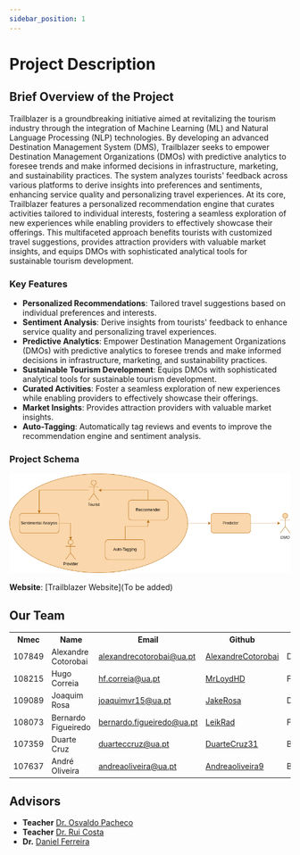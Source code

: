 ```yaml
---
sidebar_position: 1
---
```


# Project Description

## Brief Overview of the Project

Trailblazer is a groundbreaking initiative aimed at revitalizing the tourism industry through the integration of Machine Learning (ML) and Natural Language Processing (NLP) technologies. By developing an advanced Destination Management System (DMS), Trailblazer seeks to empower Destination Management Organizations (DMOs) with predictive analytics to foresee trends and make informed decisions in infrastructure, marketing, and sustainability practices. The system analyzes tourists' feedback across various platforms to derive insights into preferences and sentiments, enhancing service quality and personalizing travel experiences. At its core, Trailblazer features a personalized recommendation engine that curates activities tailored to individual interests, fostering a seamless exploration of new experiences while enabling providers to effectively showcase their offerings. This multifaceted approach benefits tourists with customized travel suggestions, provides attraction providers with valuable market insights, and equips DMOs with sophisticated analytical tools for sustainable tourism development.

### Key Features

- **Personalized Recommendations**: Tailored travel suggestions based on individual preferences and interests.
- **Sentiment Analysis**: Derive insights from tourists' feedback to enhance service quality and personalizing travel experiences.
- **Predictive Analytics**: Empower Destination Management Organizations (DMOs) with predictive analytics to foresee trends and make informed decisions in infrastructure, marketing, and sustainability practices.
- **Sustainable Tourism Development**: Equips DMOs with sophisticated analytical tools for sustainable tourism development.
- **Curated Activities**: Foster a seamless exploration of new experiences while enabling providers to effectively showcase their offerings.
- **Market Insights**: Provides attraction providers with valuable market insights.
- **Auto-Tagging**: Automatically tag reviews and events to improve the recommendation engine and sentiment analysis.

### Project Schema

![Trailblazer Schema](../static/img/trailblazer_schema.png)

**Website**: [Trailblazer Website](To be added)

## Our Team

<table>
  <tr>
    <th>Nmec</th>
    <th>Name</th>
    <th>Email</th>
    <th>Github</th>
    <th>Roles</th>
  </tr>
  <tr>
    <td>107849</td>
    <td>Alexandre Cotorobai</td>
    <td><a href="mailto:alexandrecotorobai@ua.pt">alexandrecotorobai@ua.pt</a></td>
    <td><a href="https://github.com/AlexandreCotorobai">AlexandreCotorobai</a></td>
    <td>Database</td>
  </tr>
  <tr>
    <td>108215</td>
    <td>Hugo Correia</td>
    <td><a href="mailto:hf.correia@ua.pt">hf.correia@ua.pt</a></td>
    <td><a href="https://github.com/MrLoydHD">MrLoydHD</a></td>
    <td>Frontend</td>
  </tr>
  <tr>
    <td>109089</td>
    <td>Joaquim Rosa</td>
    <td><a href="mailto:joaquimvr15@ua.pt">joaquimvr15@ua.pt</a></td>
    <td><a href="https://github.com/JakeRosa">JakeRosa</a></td>
    <td>Database</td>
  </tr>
  <tr>
    <td>108073</td>
    <td>Bernardo Figueiredo</td>
    <td><a href="mailto:bernardo.figueiredo@ua.pt">bernardo.figueiredo@ua.pt</a></td>
    <td><a href="https://github.com/LeikRad">LeikRad</a></td>
    <td>Frontend</td>
  </tr>
  <tr>
    <td>107359</td>
    <td>Duarte Cruz</td>
    <td><a href="mailto:duarteccruz@ua.pt">duarteccruz@ua.pt</a></td>
    <td><a href="https://github.com/DuarteCruz31">DuarteCruz31</a></td>
    <td>Backend</td>
  </tr>
    <tr>
    <td>107637</td>
    <td>André Oliveira</td>
    <td><a href="mailto:andreaoliveira@ua.pt">andreaoliveira@ua.pt</a></td>
    <td><a href="https://github.com/andreaoliveira9">Andreaoliveira9</a></td>
    <td>Backend</td>
  </tr>
</table>

## Advisors

- **Teacher** [Dr. Osvaldo Pacheco](https://www.ua.pt/pt/p/10313442)
- **Teacher** [Dr. Rui Costa](https://www.ua.pt/pt/degeit/rui_augusto_da_costa)
- **Dr.** [Daniel Ferreira](https://www.ua.pt/pt/p/80653922)
